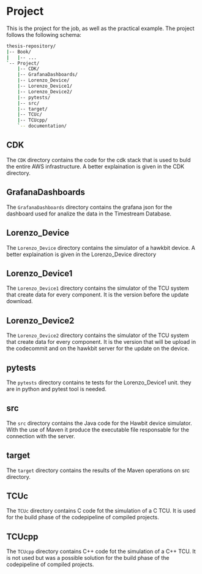 # Project

This is the project for the job, as well as the practical example. The project follows the following schema:

```bash
thesis-repository/
|-- Book/
|   |-- ...
`-- Project/
    |-- CDK/
    |-- GrafanaDashboards/
    |-- Lorenzo_Device/
    |-- Lorenzo_Device1/
    |-- Lorenzo_Device2/
    |-- pytests/
    |-- src/
    |-- target/
    |-- TCUc/
    |-- TCUcpp/
    `-- documentation/
```
## CDK

The `CDK` directory contains the code for the cdk stack that is used to buld the entire AWS infrastructure. A better explaination is given in the CDK directory.

## GrafanaDashboards

The `GrafanaDashboards` directory contains the grafana json for the dashboard used for analize the data in the Timestream Database.

## Lorenzo_Device

The `Lorenzo_Device` directory contains the simulator of a hawkbit device. A better explaination is given in the Lorenzo_Device directory

## Lorenzo_Device1

The `Lorenzo_Device1` directory contains the simulator of the TCU system that create data for every component. It is the version before the update download.

## Lorenzo_Device2

The `Lorenzo_Device2` directory contains the simulator of the TCU system that create data for every component. It is the version that will be upload in the codecommit and on the hawkbit server for the update on the device.

## pytests

The `pytests` directory contains te tests for the Lorenzo_Device1 unit. they are in python and pytest tool is needed.

## src

The `src` directory contains the Java code for the Hawbit device simulator. With the use of Maven it produce the executable file responsable for the connection with the server.

## target

The `target` directory contains the results of the Maven operations on src directory.

## TCUc

The `TCUc` directory contains C code fot the simulation of a C TCU. It is used for the build phase of the codepipeline of compiled projects.

## TCUcpp

The `TCUcpp` directory contains C++ code fot the simulation of a C++ TCU. It is not used but was a possible solution for the build phase of the codepipeline of compiled projects.